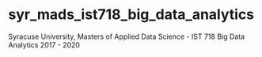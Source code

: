 # syr_mads_ist718_big_data_analytics
Syracuse University, Masters of Applied Data Science - IST 718 Big Data Analytics
2017 - 2020
